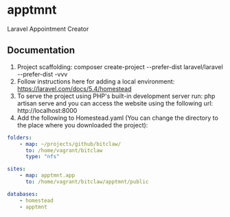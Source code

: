 # apptmnt

Laravel Appointment Creator

## Documentation

1) Project scaffolding: composer create-project --prefer-dist laravel/laravel --prefer-dist -vvv
2) Follow instructions here for adding a local environment: https://laravel.com/docs/5.4/homestead
3) To serve the project using PHP's built-in development server run: php artisan serve and you can access the website
using the following url: http://localhost:8000
4) Add the following to Homestead.yaml (You can change the directory to the place where you downloaded the project):

```yaml
folders:
    - map: ~/projects/github/bitclaw/
      to: /home/vagrant/bitclaw
      type: "nfs"

sites:
    - map: apptmnt.app
      to: /home/vagrant/bitclaw/apptmnt/public

databases:
    - homestead
    - apptmnt

```
